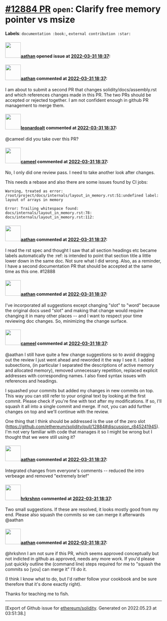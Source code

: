 # [\#12884 PR](https://github.com/ethereum/solidity/pull/12884) `open`: Clarify free memory pointer vs msize
**Labels**: `documentation :book:`, `external contribution :star:`


#### <img src="https://avatars.githubusercontent.com/u/24279435?v=4" width="50">[aathan](https://github.com/aathan) opened issue at [2022-03-31 18:37](https://github.com/ethereum/solidity/pull/12884):



#### <img src="https://avatars.githubusercontent.com/u/24279435?v=4" width="50">[aathan](https://github.com/aathan) commented at [2022-03-31 18:37](https://github.com/ethereum/solidity/pull/12884#issuecomment-1086166810):

I am about to submit a second PR that changes solidity/docs/assembly.rst and which references changes made in this PR. The two PRs should be accepted or rejected together. I am not confident enough in github PR management to merge them.

#### <img src="https://avatars.githubusercontent.com/u/504195?u=ce2facd14af9fd474ebff49f0d44891f56f7500f&v=4" width="50">[leonardoalt](https://github.com/leonardoalt) commented at [2022-03-31 18:37](https://github.com/ethereum/solidity/pull/12884#issuecomment-1087284129):

@cameel did you take over this PR?

#### <img src="https://avatars.githubusercontent.com/u/137030?v=4" width="50">[cameel](https://github.com/cameel) commented at [2022-03-31 18:37](https://github.com/ethereum/solidity/pull/12884#issuecomment-1087799486):

No, I only did one review pass. I need to take another look after changes.

This needs a rebase and also there are some issues found by CI jobs:

```
Warning, treated as error:
/root/project/docs/internals/layout_in_memory.rst:51:undefined label: layout of arrays in memory
```
```
Error: Trailing whitespace found:
docs/internals/layout_in_memory.rst:78:  
docs/internals/layout_in_memory.rst:112:  
```

#### <img src="https://avatars.githubusercontent.com/u/24279435?v=4" width="50">[aathan](https://github.com/aathan) commented at [2022-03-31 18:37](https://github.com/ethereum/solidity/pull/12884#issuecomment-1087915062):

I read the rst spec and thought I saw that all section headings etc became labels automatically the :ref: is intended to point that section title a little lower down in the same doc. Not sure what I did wrong. Also, as a reminder, I have a second documentation PR that should be accepted at the same time as this one. #12888

#### <img src="https://avatars.githubusercontent.com/u/24279435?v=4" width="50">[aathan](https://github.com/aathan) commented at [2022-03-31 18:37](https://github.com/ethereum/solidity/pull/12884#issuecomment-1089203800):

I've incorporated all suggestions except changing "slot" to "word" because the original docs used "slot" and making that change would require changing it in many other places -- and I want to respect your time reviewing doc changes. So, minimizing the change surface.

#### <img src="https://avatars.githubusercontent.com/u/137030?v=4" width="50">[cameel](https://github.com/cameel) commented at [2022-03-31 18:37](https://github.com/ethereum/solidity/pull/12884#issuecomment-1091875604):

@aathan I still have quite a few change suggestions so to avoid dragging out the review I just went ahead and reworded it the way I see it. I added subsections, (in particular I separated the descriptions of active memory and allocated memory), removed unnecessary repetition, replaced explicit addresses with corresponding names. I also fixed syntax issues with references and headings.

I squashed your commits but added my changes in new commits on top. This way you can still refer to your original text by looking at the first commit. Please check if you're fine with text after my modifications. If so, I'll squash it all into a single commit and merge. If not, you can add further changes on top and we'll continue with the review.

One thing that I think should be addressed is the use of the zero slot (https://github.com/ethereum/solidity/pull/12884#discussion_r845241945). I'm not very familiar with code that manages it so I might be wrong but I thought that we were still using it?

#### <img src="https://avatars.githubusercontent.com/u/24279435?v=4" width="50">[aathan](https://github.com/aathan) commented at [2022-03-31 18:37](https://github.com/ethereum/solidity/pull/12884#issuecomment-1095291963):

Integrated changes from everyone's comments -- reduced the intro verbeage and removed "extremely brief"

#### <img src="https://avatars.githubusercontent.com/u/13174375?u=52d702cb6bec53b561afa293cf9cd53ef7a63924&v=4" width="50">[hrkrshnn](https://github.com/hrkrshnn) commented at [2022-03-31 18:37](https://github.com/ethereum/solidity/pull/12884#issuecomment-1099147815):

Two small suggestions. If these are resolved, it looks mostly good from my end. Please also squash the commits so we can merge it afterwards @aathan

#### <img src="https://avatars.githubusercontent.com/u/24279435?v=4" width="50">[aathan](https://github.com/aathan) commented at [2022-03-31 18:37](https://github.com/ethereum/solidity/pull/12884#issuecomment-1129101469):

@hrkshnn I am not sure if this PR, which seems approved conceptually but not indicted in github as approved, needs any more work. If you'd please just quickly outline the (command line) steps required for me to "squash the commits so [you] can merge it" I'll do it.

(I think I know what to do, but I'd rather follow your cookbook and be sure therefore that it's done exactly right).

Thanks for teaching me to fish.


-------------------------------------------------------------------------------



[Export of Github issue for [ethereum/solidity](https://github.com/ethereum/solidity). Generated on 2022.05.23 at 03:51:38.]
